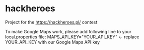 # hackheroes

Project for the https://hackheroes.pl/ contest

To make Google Maps work, please add following line to your local.properties file:
MAPS_API_KEY="YOUR_API_KEY" <- replace YOUR_API_KEY with our Google Maps API key